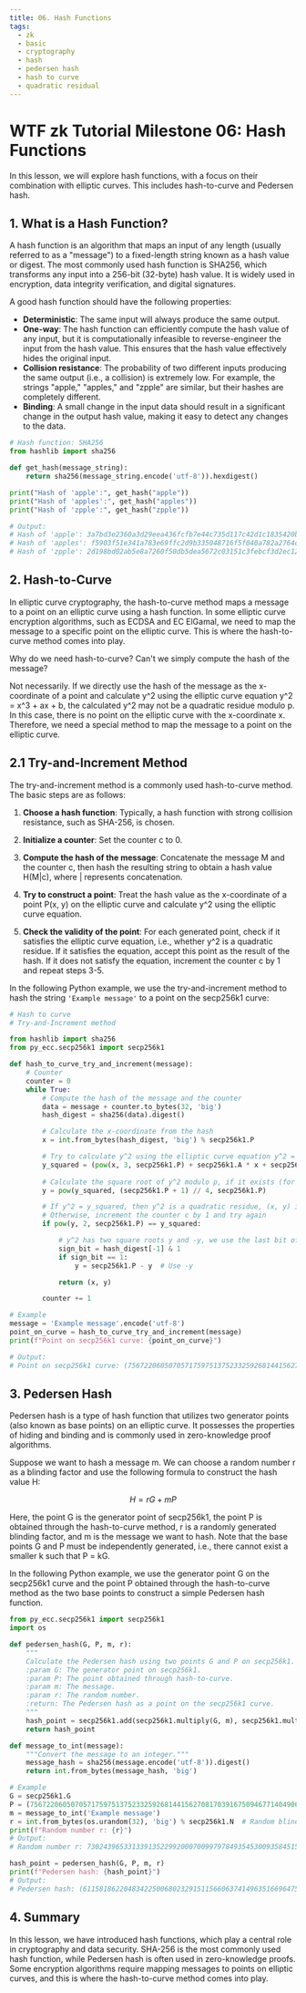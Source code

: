 ```yaml
---
title: 06. Hash Functions
tags:
  - zk
  - basic
  - cryptography
  - hash
  - pedersen hash
  - hash to curve
  - quadratic residual
---
```


# WTF zk Tutorial Milestone 06: Hash Functions

In this lesson, we will explore hash functions, with a focus on their combination with elliptic curves. This includes hash-to-curve and Pedersen hash.

## 1. What is a Hash Function?

A hash function is an algorithm that maps an input of any length (usually referred to as a "message") to a fixed-length string known as a hash value or digest. The most commonly used hash function is SHA256, which transforms any input into a 256-bit (32-byte) hash value. It is widely used in encryption, data integrity verification, and digital signatures.

A good hash function should have the following properties:

- **Deterministic**: The same input will always produce the same output.
- **One-way**: The hash function can efficiently compute the hash value of any input, but it is computationally infeasible to reverse-engineer the input from the hash value. This ensures that the hash value effectively hides the original input.
- **Collision resistance**: The probability of two different inputs producing the same output (i.e., a collision) is extremely low. For example, the strings "apple," "apples," and "zpple" are similar, but their hashes are completely different.
- **Binding**: A small change in the input data should result in a significant change in the output hash value, making it easy to detect any changes to the data.

```python
# Hash function: SHA256
from hashlib import sha256

def get_hash(message_string):
    return sha256(message_string.encode('utf-8')).hexdigest()

print("Hash of 'apple':", get_hash("apple"))
print("Hash of 'apples':", get_hash("apples"))
print("Hash of 'zpple':", get_hash("zpple"))

# Output:
# Hash of 'apple': 3a7bd3e2360a3d29eea436fcfb7e44c735d117c42d1c1835420b6b9942dd4f1b
# Hash of 'apples': f5903f51e341a783e69ffc2d9b335048716f5f040a782a2764cd4e728b0f74d9
# Hash of 'zpple': 2d198bd02ab5e8a7260f50db5dea5672c03151c3febcf3d2ec129263d4f299bd
```

## 2. Hash-to-Curve

In elliptic curve cryptography, the hash-to-curve method maps a message to a point on an elliptic curve using a hash function. In some elliptic curve encryption algorithms, such as ECDSA and EC ElGamal, we need to map the message to a specific point on the elliptic curve. This is where the hash-to-curve method comes into play.

Why do we need hash-to-curve? Can't we simply compute the hash of the message?

Not necessarily. If we directly use the hash of the message as the x-coordinate of a point and calculate y^2 using the elliptic curve equation y^2 = x^3 + ax + b, the calculated y^2 may not be a quadratic residue modulo p. In this case, there is no point on the elliptic curve with the x-coordinate x. Therefore, we need a special method to map the message to a point on the elliptic curve.

## 2.1 Try-and-Increment Method

The try-and-increment method is a commonly used hash-to-curve method. The basic steps are as follows:

1. **Choose a hash function**: Typically, a hash function with strong collision resistance, such as SHA-256, is chosen.

2. **Initialize a counter**: Set the counter c to 0.

3. **Compute the hash of the message**: Concatenate the message M and the counter c, then hash the resulting string to obtain a hash value H(M|c), where | represents concatenation.

4. **Try to construct a point**: Treat the hash value as the x-coordinate of a point P(x, y) on the elliptic curve and calculate y^2 using the elliptic curve equation.

5. **Check the validity of the point**: For each generated point, check if it satisfies the elliptic curve equation, i.e., whether y^2 is a quadratic residue. If it satisfies the equation, accept this point as the result of the hash. If it does not satisfy the equation, increment the counter c by 1 and repeat steps 3-5.

In the following Python example, we use the try-and-increment method to hash the string `'Example message'` to a point on the secp256k1 curve:

```python
# Hash to curve
# Try-and-Increment method

from hashlib import sha256
from py_ecc.secp256k1 import secp256k1

def hash_to_curve_try_and_increment(message):
    # Counter
    counter = 0
    while True:
        # Compute the hash of the message and the counter
        data = message + counter.to_bytes(32, 'big')
        hash_digest = sha256(data).digest()

        # Calculate the x-coordinate from the hash
        x = int.from_bytes(hash_digest, 'big') % secp256k1.P

        # Try to calculate y^2 using the elliptic curve equation y^2 = x^3 + ax + b
        y_squared = (pow(x, 3, secp256k1.P) + secp256k1.A * x + secp256k1.B) % secp256k1.P
        
        # Calculate the square root of y^2 modulo p, if it exists (for secp256k1, p % 4 = 3, this method can be used)
        y = pow(y_squared, (secp256k1.P + 1) // 4, secp256k1.P)

        # If y^2 = y_squared, then y^2 is a quadratic residue, (x, y) is a point on the elliptic curve, return it
        # Otherwise, increment the counter c by 1 and try again
        if pow(y, 2, secp256k1.P) == y_squared:

            # y^2 has two square roots y and -y, we use the last bit of the hash to determine the sign of y
            sign_bit = hash_digest[-1] & 1
            if sign_bit == 1:
                y = secp256k1.P - y  # Use -y

            return (x, y)

        counter += 1

# Example
message = 'Example message'.encode('utf-8')
point_on_curve = hash_to_curve_try_and_increment(message)
print(f"Point on secp256k1 curve: {point_on_curve}")

# Output:
# Point on secp256k1 curve: (75672206050705717597513752332592681441562708170391675094677140490692301502235, 2079954378639550643990441934946533201466680551826647417569849183466717633402)
```

## 3. Pedersen Hash

Pedersen hash is a type of hash function that utilizes two generator points (also known as base points) on an elliptic curve. It possesses the properties of hiding and binding and is commonly used in zero-knowledge proof algorithms.

Suppose we want to hash a message m. We can choose a random number r as a blinding factor and use the following formula to construct the hash value H:

$$
H = rG + mP
$$

Here, the point G is the generator point of secp256k1, the point P is obtained through the hash-to-curve method, r is a randomly generated blinding factor, and m is the message we want to hash. Note that the base points G and P must be independently generated, i.e., there cannot exist a smaller k such that P = kG.

In the following Python example, we use the generator point G on the secp256k1 curve and the point P obtained through the hash-to-curve method as the two base points to construct a simple Pedersen hash function.

```python
from py_ecc.secp256k1 import secp256k1
import os

def pedersen_hash(G, P, m, r):
    """
    Calculate the Pedersen hash using two points G and P on secp256k1.
    :param G: The generator point on secp256k1.
    :param P: The point obtained through hash-to-curve.
    :param m: The message.
    :param r: The random number.
    :return: The Pedersen hash as a point on the secp256k1 curve.
    """
    hash_point = secp256k1.add(secp256k1.multiply(G, m), secp256k1.multiply(P, r))
    return hash_point

def message_to_int(message):
    """Convert the message to an integer."""
    message_hash = sha256(message.encode('utf-8')).digest()
    return int.from_bytes(message_hash, 'big')

# Example
G = secp256k1.G
P = (75672206050705717597513752332592681441562708170391675094677140490692301502235, 2079954378639550643990441934946533201466680551826647417569849183466717633402)
m = message_to_int('Example message')
r = int.from_bytes(os.urandom(32), 'big') % secp256k1.N  # Random blinding factor
print(f"Random number r: {r}")
# Output:
# Random number r: 73024396533133913522992000700997978493545300935845156062873113842229351634806

hash_point = pedersen_hash(G, P, m, r)
print(f"Pedersen hash: {hash_point}")
# Output:
# Pedersen hash: (61158186220483422500680232915115660637414963516696475985433668859480078549697, 19925636506537717141567615179623096875787300022679479682581994441236159884610)
```

## 4. Summary

In this lesson, we have introduced hash functions, which play a central role in cryptography and data security. SHA-256 is the most commonly used hash function, while Pedersen hash is often used in zero-knowledge proofs. Some encryption algorithms require mapping messages to points on elliptic curves, and this is where the hash-to-curve method comes into play.